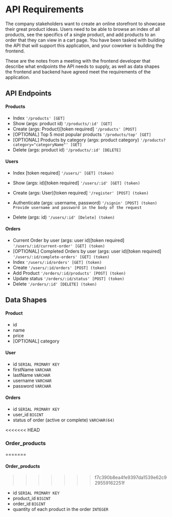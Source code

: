 # API Requirements

The company stakeholders want to create an online storefront to showcase their great product ideas. Users need to be able to browse an index of all products, see the specifics of a single product, and add products to an order that they can view in a cart page. You have been tasked with building the API that will support this application, and your coworker is building the frontend.

These are the notes from a meeting with the frontend developer that describe what endpoints the API needs to supply, as well as data shapes the frontend and backend have agreed meet the requirements of the application.

## API Endpoints

#### Products

- Index `'/products' [GET]`
- Show (args: product id) `'/products/:id' [GET]`
- Create (args: Product)[token required] `'/products' [POST]`
- [OPTIONAL] Top 5 most popular products `'/products/top' [GET]`
- [OPTIONAL] Products by category (args: product category) `'/products?category="categoryName"' [GET]`
- Delete (args: product id) `'/products/:id' [DELETE]`

#### Users

- Index [token required] `'/users/' [GET] (token)`
- Show (args: id)[token required] `'/users/:id' [GET] (token)`
- Create (args: User)[token required] `'/register' [POST] (token)`
- Authenticate (args: username, password) `'/signin' [POST] (token) Provide username and password in the body of the request` 

- Delete (args: id) `'/users/:id' [Delete] (token)`

#### Orders

- Current Order by user (args: user id)[token required] `'/users/:id/current-order' [GET] (token)`
- [OPTIONAL] Completed Orders by user (args: user id)[token required] `'/users/:id/complete-orders' [GET] (token)`
- Index `'/users/:id/orders' [GET] (token)`
- Create `'/users/:id/orders' [POST] (token)`
- Add Product `'/orders/:id/products' [POST] (token)`
- Update status `'/orders/:id/status' [POST] (token)`
- Delete `'/orders/:id' [DELETE] (token)`

## Data Shapes

#### Product

- id
- name
- price
- [OPTIONAL] category


#### User

- id `SERIAL PRIMARY KEY`
- firstName `VARCHAR`
- lastName `VARCHAR`
- username `VARCHAR`
- password `VARCHAR`

#### Orders

- id `SERIAL PRIMARY KEY`
- user_id `BIGINT`
- status of order (active or complete) `VARCHAR(64)`

<<<<<<< HEAD
### Order_products
=======
#### Order_products
>>>>>>> f7c390b8ea4fe9397da1539e62c929559162251f

- id `SERIAL PRIMARY KEY`
- product_id `BIGINT`
- order_id `BIGINT`
- quantity of each product in the order `INTEGER`
